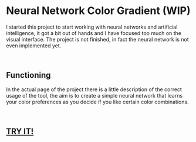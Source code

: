 <h1>Neural Network Color Gradient (WIP)</h1>
<p>I started this project to start working with neural networks and artificial intelligence, it got a bit out of hands and I have focused too much on the visual interface. The project is not finished, in fact the neural network is not even implemented yet.</p>
<br/>
<h2>Functioning</h2>
<p>In the actual page of the project there is a little description of the correct usage of the tool, the aim is to create a simple neural network that learns your color preferences as you decide if you like certain color combinations.</p>
<br/>
<h2><a href="https://jayexdesigns.github.io/neural-network-color/">TRY IT!</a></h2>
